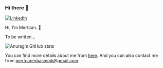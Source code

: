 ### Hi there 👋

[![LinkedIn](https://img.shields.io/badge/linkedin-%230077B5.svg?&style=for-the-badge&logo=linkedin&logoColor=white)](https://www.linkedin.com/in/mertcan-erbaşi-46a554108/)


Hi, I'm Mertcan. 👋

To be written...

![Anurag's GitHub stats](https://github-readme-stats.vercel.app/api?username=mercoski&hide=issues,stars&show_icons=true&include_all_commits=true&theme=radical)


You can find more details about me from [here](https://mercoski.github.io/en). And you can also contact me from mertcanerbasiemk@gmail.com
